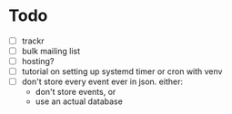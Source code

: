 # Todo

- [ ] trackr
- [ ] bulk mailing list
- [ ] hosting?
- [ ] tutorial on setting up systemd timer or cron with venv
- [ ] don't store every event ever in json. either:
    - don't store events, or
    - use an actual database